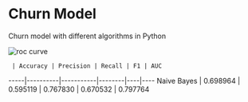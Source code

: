 # Churn Model
Churn model with different algorithms in Python

![roc curve](https://github.com/vgrabovets/churn_model/blob/master/roc_curve.png)

     | Accuracy | Precision | Recall | F1 | AUC
-----|----------|-----------|--------|----|----
Naive Bayes | 0.698964 | 0.595119 | 0.767830 | 0.670532 | 0.797764
